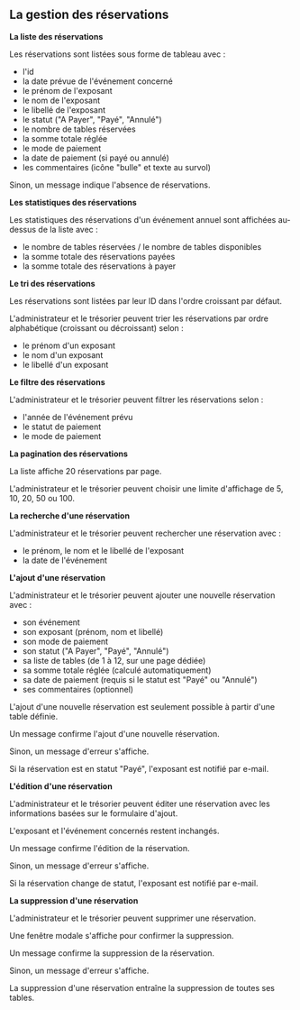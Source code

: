 ## La gestion des réservations

**La liste des réservations**

Les réservations sont listées sous forme de tableau avec :

- l'id
- la date prévue de l'événement concerné
- le prénom de l'exposant
- le nom de l'exposant
- le libellé de l'exposant
- le statut ("A Payer", "Payé", "Annulé")
- le nombre de tables réservées
- la somme totale réglée
- le mode de paiement
- la date de paiement (si payé ou annulé)
- les commentaires (icône "bulle" et texte au survol)

Sinon, un message indique l'absence de réservations.

**Les statistiques des réservations**

Les statistiques des réservations d'un événement annuel sont affichées au-dessus de la liste avec :

- le nombre de tables réservées / le nombre de tables disponibles
- la somme totale des réservations payées
- la somme totale des réservations à payer

**Le tri des réservations**

Les réservations sont listées par leur ID dans l'ordre croissant par défaut.

L'administrateur et le trésorier peuvent trier les réservations par ordre alphabétique (croissant ou décroissant) selon :

- le prénom d'un exposant
- le nom d'un exposant
- le libellé d'un exposant

**Le filtre des réservations**

L'administrateur et le trésorier peuvent filtrer les réservations selon :

- l'année de l'événement prévu
- le statut de paiement
- le mode de paiement

**La pagination des réservations**

La liste affiche 20 réservations par page.

L'administrateur et le trésorier peuvent choisir une limite d'affichage de 5, 10, 20, 50 ou 100.

**La recherche d'une réservation**

L'administrateur et le trésorier peuvent rechercher une réservation avec :

- le prénom, le nom et le libellé de l'exposant
- la date de l'événement

**L'ajout d'une réservation**

L'administrateur et le trésorier peuvent ajouter une nouvelle réservation avec :

- son événement
- son exposant (prénom, nom et libellé)
- son mode de paiement
- son statut ("A Payer", "Payé", "Annulé")
- sa liste de tables (de 1 à 12, sur une page dédiée)
- sa somme totale réglée (calculé automatiquement)
- sa date de paiement (requis si le statut est "Payé" ou "Annulé")
- ses commentaires (optionnel)

L'ajout d'une nouvelle réservation est seulement possible à partir d'une table définie.

Un message confirme l'ajout d'une nouvelle réservation.

Sinon, un message d'erreur s'affiche.

Si la réservation est en statut "Payé", l'exposant est notifié par e-mail.

**L'édition d'une réservation**

L'administrateur et le trésorier peuvent éditer une réservation avec les informations basées sur le formulaire d'ajout.

L'exposant et l'événement concernés restent inchangés.

Un message confirme l'édition de la réservation.

Sinon, un message d'erreur s'affiche.

Si la réservation change de statut, l'exposant est notifié par e-mail.

**La suppression d'une réservation**

L'administrateur et le trésorier peuvent supprimer une réservation.

Une fenêtre modale s'affiche pour confirmer la suppression.

Un message confirme la suppression de la réservation.

Sinon, un message d'erreur s'affiche.

La suppression d'une réservation entraîne la suppression de toutes ses tables.